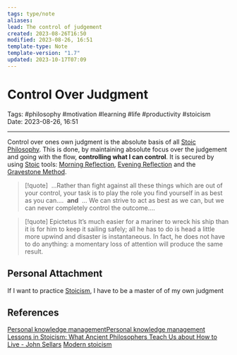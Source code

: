 ```yaml
---
tags: type/note
aliases: 
lead: The control of judgement
created: 2023-08-26T16:50
modified: 2023-08-26, 16:51
template-type: Note
template-version: "1.7"
updated: 2023-10-17T07:09
---
```


# Control Over Judgment

Tags:  #philosophy  #motivation #learning #life #productivity #stoicism  
Date: 2023-08-26, 16:51

---

Control over ones own judgment is the absolute basis of all [Stoic](Stoicism%20) [Philosophy](Philosophy). This is done, by maintaining absolute focus over the judgement and  going with the flow, **controlling what I can control**. It is secured by using [Stoic](Stoicism%20) tools: [Morning Reflection](Reflections), [Evening Reflection](Reflections) and the [Gravestone Method](Gravestone%20Method).

> [!quote]
>  ...Rather than fight against all these things which are out of your control, your task is to play the role you find yourself in as best as you can....
>  **and**
>  ... We can strive to act as best as we can, but we can never completely control the outcome....

> [!quote] Epictetus
> It’s much easier for a mariner to wreck his ship than it is for him to keep it sailing safely; all he has to do is head a little more upwind and disaster is instantaneous. In fact, he does not have to do anything: a momentary loss of attention will produce the same result.

## Personal Attachment

If I want to practice [Stoicism](Stoicism.md), I have to be a master of of my own judgment

## References

[Personal knowledge management](Personal%20knowledge%20management.md)[Personal knowledge management](Personal%20knowledge%20management.md)
[Lessons in Stoicism: What Ancient Philosophers Teach Us about How to Live - John Sellars](https://books.google.cz/books/about/Lessons_in_Stoicism.html?id=ky84zQEACAAJ&redir_esc=y)
[Modern stoicism](https://modernstoicism.com/)

